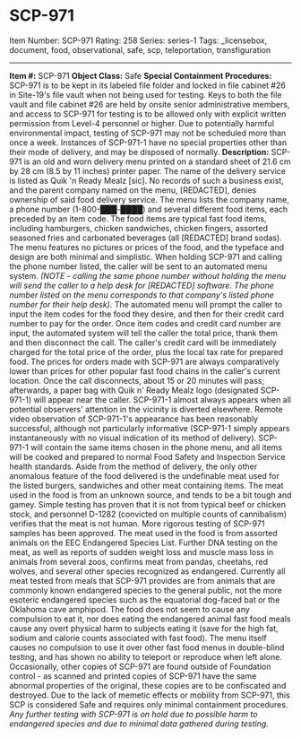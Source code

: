# SCP-971
Item Number: SCP-971
Rating: 258
Series: series-1
Tags: _licensebox, document, food, observational, safe, scp, teleportation, transfiguration

---

**Item #:** SCP-971
**Object Class:** Safe
**Special Containment Procedures:** SCP-971 is to be kept in its labeled file folder and locked in file cabinet #26 in Site-19's file vault when not being used for testing. Keys to both the file vault and file cabinet #26 are held by onsite senior administrative members, and access to SCP-971 for testing is to be allowed only with explicit written permission from Level-4 personnel or higher. Due to potentially harmful environmental impact, testing of SCP-971 may not be scheduled more than once a week. Instances of SCP-971-1 have no special properties other than their mode of delivery, and may be disposed of normally.
**Description:** SCP-971 is an old and worn delivery menu printed on a standard sheet of 21.6 cm by 28 cm (8.5 by 11 inches) printer paper. The name of the delivery service is listed as Quik 'n Ready Mealz [sic]. No records of such a business exist, and the parent company named on the menu, [REDACTED], denies ownership of said food delivery service. The menu lists the company name, a phone number (1-800-███-████) and several different food items, each preceded by an item code. The food items are typical fast food items, including hamburgers, chicken sandwiches, chicken fingers, assorted seasoned fries and carbonated beverages (all [REDACTED] brand sodas). The menu features no pictures or prices of the food, and the typeface and design are both minimal and simplistic.
When holding SCP-971 and calling the phone number listed, the caller will be sent to an automated menu system. _(NOTE - calling the same phone number without holding the menu will send the caller to a help desk for [REDACTED] software. The phone number listed on the menu corresponds to that company's listed phone number for their help desk)._ The automated menu will prompt the caller to input the item codes for the food they desire, and then for their credit card number to pay for the order. Once item codes and credit card number are input, the automated system will tell the caller the total price, thank them and then disconnect the call. The caller's credit card will be immediately charged for the total price of the order, plus the local tax rate for prepared food. The prices for orders made with SCP-971 are always comparatively lower than prices for other popular fast food chains in the caller's current location.
Once the call disconnects, about 15 or 20 minutes will pass; afterwards, a paper bag with Quik n' Ready Mealz logo (designated SCP-971-1) will appear near the caller. SCP-971-1 almost always appears when all potential observers' attention in the vicinity is diverted elsewhere. Remote video observation of SCP-971-1's appearance has been reasonably successful, although not particularly informative (SCP-971-1 simply appears instantaneously with no visual indication of its method of delivery). SCP-971-1 will contain the same items chosen in the phone menu, and all items will be cooked and prepared to normal Food Safety and Inspection Service health standards. Aside from the method of delivery, the only other anomalous feature of the food delivered is the undefinable meat used for the listed burgers, sandwiches and other meat containing items.
The meat used in the food is from an unknown source, and tends to be a bit tough and gamey. Simple testing has proven that it is not from typical beef or chicken stock, and personnel D-1282 (convicted on multiple counts of cannibalism) verifies that the meat is not human. More rigorous testing of SCP-971 samples has been approved. The meat used in the food is from assorted animals on the EEC Endangered Species List. Further DNA testing on the meat, as well as reports of sudden weight loss and muscle mass loss in animals from several zoos, confirms meat from pandas, cheetahs, red wolves, and several other species recognized as endangered. Currently all meat tested from meals that SCP-971 provides are from animals that are commonly known endangered species to the general public, not the more esoteric endangered species such as the equatorial dog-faced bat or the Oklahoma cave amphipod.
The food does not seem to cause any compulsion to eat it, nor does eating the endangered animal fast food meals cause any overt physical harm to subjects eating it (save for the high fat, sodium and calorie counts associated with fast food). The menu itself causes no compulsion to use it over other fast food menus in double-blind testing, and has shown no ability to teleport or reproduce when left alone. Occasionally, other copies of SCP-971 are found outside of Foundation control - as scanned and printed copies of SCP-971 have the same abnormal properties of the original, these copies are to be confiscated and destroyed. Due to the lack of memetic effects or mobility from SCP-971, this SCP is considered Safe and requires only minimal containment procedures.
_Any further testing with SCP-971 is on hold due to possible harm to endangered species and due to minimal data gathered during testing._